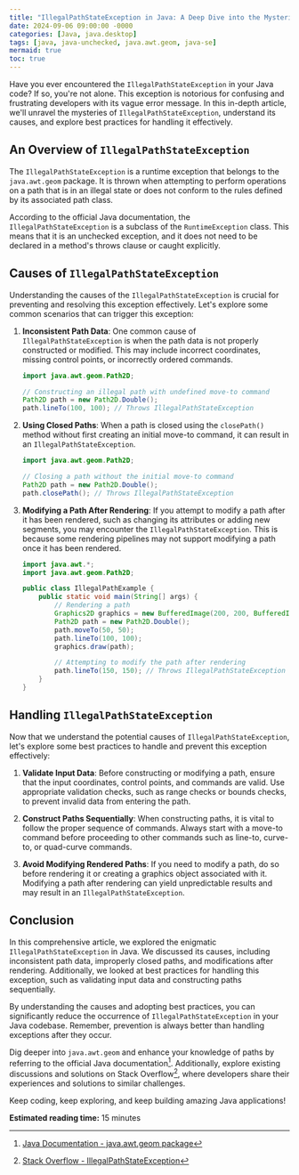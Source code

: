 ```yaml
---
title: "IllegalPathStateException in Java: A Deep Dive into the Mysterious Exception"
date: 2024-09-06 09:00:00 -0000
categories: [Java, java.desktop]
tags: [java, java-unchecked, java.awt.geom, java-se]
mermaid: true
toc: true
---
```



Have you ever encountered the `IllegalPathStateException` in your Java code? If so, you're not alone. This exception is notorious for confusing and frustrating developers with its vague error message. In this in-depth article, we'll unravel the mysteries of `IllegalPathStateException`, understand its causes, and explore best practices for handling it effectively.

## An Overview of `IllegalPathStateException`

The `IllegalPathStateException` is a runtime exception that belongs to the `java.awt.geom` package. It is thrown when attempting to perform operations on a path that is in an illegal state or does not conform to the rules defined by its associated path class.

According to the official Java documentation, the `IllegalPathStateException` is a subclass of the `RuntimeException` class. This means that it is an unchecked exception, and it does not need to be declared in a method's throws clause or caught explicitly.

## Causes of `IllegalPathStateException`

Understanding the causes of the `IllegalPathStateException` is crucial for preventing and resolving this exception effectively. Let's explore some common scenarios that can trigger this exception:

1. **Inconsistent Path Data**: One common cause of `IllegalPathStateException` is when the path data is not properly constructed or modified. This may include incorrect coordinates, missing control points, or incorrectly ordered commands.

   ```java
   import java.awt.geom.Path2D;

   // Constructing an illegal path with undefined move-to command
   Path2D path = new Path2D.Double();
   path.lineTo(100, 100); // Throws IllegalPathStateException
   ```

2. **Using Closed Paths**: When a path is closed using the `closePath()` method without first creating an initial move-to command, it can result in an `IllegalPathStateException`.

   ```java
   import java.awt.geom.Path2D;

   // Closing a path without the initial move-to command
   Path2D path = new Path2D.Double();
   path.closePath(); // Throws IllegalPathStateException
   ```

3. **Modifying a Path After Rendering**: If you attempt to modify a path after it has been rendered, such as changing its attributes or adding new segments, you may encounter the `IllegalPathStateException`. This is because some rendering pipelines may not support modifying a path once it has been rendered.

   ```java
   import java.awt.*;
   import java.awt.geom.Path2D;

   public class IllegalPathExample {
       public static void main(String[] args) {
           // Rendering a path
           Graphics2D graphics = new BufferedImage(200, 200, BufferedImage.TYPE_INT_ARGB).createGraphics();
           Path2D path = new Path2D.Double();
           path.moveTo(50, 50);
           path.lineTo(100, 100);
           graphics.draw(path);

           // Attempting to modify the path after rendering
           path.lineTo(150, 150); // Throws IllegalPathStateException
       }
   }
   ```

## Handling `IllegalPathStateException`

Now that we understand the potential causes of `IllegalPathStateException`, let's explore some best practices to handle and prevent this exception effectively:

1. **Validate Input Data**: Before constructing or modifying a path, ensure that the input coordinates, control points, and commands are valid. Use appropriate validation checks, such as range checks or bounds checks, to prevent invalid data from entering the path.

2. **Construct Paths Sequentially**: When constructing paths, it is vital to follow the proper sequence of commands. Always start with a move-to command before proceeding to other commands such as line-to, curve-to, or quad-curve commands.

3. **Avoid Modifying Rendered Paths**: If you need to modify a path, do so before rendering it or creating a graphics object associated with it. Modifying a path after rendering can yield unpredictable results and may result in an `IllegalPathStateException`.

## Conclusion

In this comprehensive article, we explored the enigmatic `IllegalPathStateException` in Java. We discussed its causes, including inconsistent path data, improperly closed paths, and modifications after rendering. Additionally, we looked at best practices for handling this exception, such as validating input data and constructing paths sequentially.

By understanding the causes and adopting best practices, you can significantly reduce the occurrence of `IllegalPathStateException` in your Java codebase. Remember, prevention is always better than handling exceptions after they occur.

Dig deeper into `java.awt.geom` and enhance your knowledge of paths by referring to the official Java documentation[^1]. Additionally, explore existing discussions and solutions on Stack Overflow[^2], where developers share their experiences and solutions to similar challenges.

Keep coding, keep exploring, and keep building amazing Java applications!

[^1]: [Java Documentation - java.awt.geom package](https://docs.oracle.com/en/java/javase/11/docs/api/java.desktop/java/awt/geom/package-summary.html)
[^2]: [Stack Overflow - IllegalPathStateException](https://stackoverflow.com/questions/tagged/illegalpathstateexception)

**Estimated reading time:** 15 minutes